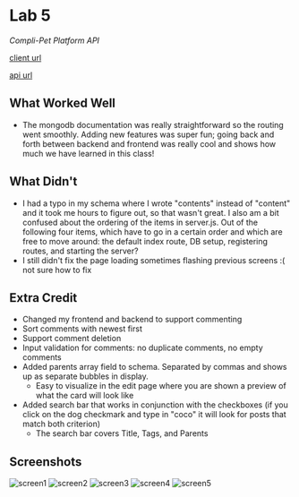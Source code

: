 # Lab 5 

*Compli-Pet Platform API*

[client url](https://snowxposts.netlify.app/)

[api url](https://compli-pet-platform-server.herokuapp.com/)

## What Worked Well
- The mongodb documentation was really straightforward so the routing went smoothly. Adding new features was super fun; going back and forth between backend and frontend was really cool and shows how much we have learned in this class!

## What Didn't
- I had a typo in my schema where I wrote "contents" instead of "content" and it took me hours to figure out, so that wasn't great. I also am a bit confused about the ordering of the items in server.js. Out of the following four items, which have to go in a certain order and which are free to move around: the default index route, DB setup, registering routes, and starting the server? 
- I still didn't fix the page loading sometimes flashing previous screens :( not sure how to fix

## Extra Credit
- Changed my frontend and backend to support commenting
- Sort comments with newest first
- Support comment deletion
- Input validation for comments: no duplicate comments, no empty comments
- Added parents array field to schema. Separated by commas and shows up as separate bubbles in display.
  - Easy to visualize in the edit page where you are shown a preview of what the card will look like
- Added search bar that works in conjunction with the checkboxes (if you click on the dog checkmark and type in "coco" it will look for posts that match both criterion)
  - The search bar covers Title, Tags, and Parents
## Screenshots
![screen1](https://user-images.githubusercontent.com/38738497/118359051-97472c80-b54f-11eb-8453-ba2b7d353d8f.PNG)
![screen2](https://user-images.githubusercontent.com/38738497/118359052-97dfc300-b54f-11eb-9692-27336ddbaab9.PNG)
![screen3](https://user-images.githubusercontent.com/38738497/118359053-97dfc300-b54f-11eb-918e-ed08ee73e3dc.PNG)
![screen4](https://user-images.githubusercontent.com/38738497/118359054-97dfc300-b54f-11eb-8cb3-a3880145771d.PNG)
![screen5](https://user-images.githubusercontent.com/38738497/118359050-97472c80-b54f-11eb-9fcf-8ef14dc99c49.PNG)
